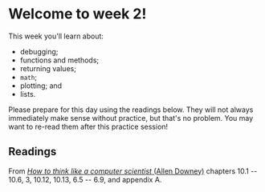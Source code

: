 # Welcome to week 2!

This week you'll learn about:

* debugging;
* functions and methods;
* returning values;
* `math`;
* plotting; and
* lists.

Please prepare for this day using the readings below. They will not always 
immediately make sense without practice, but that's no problem. You may want 
to re-read them after this practice session!

## Readings

From [*How to think like a computer scientist* (Allen Downey)](http://www.greenteapress.com/thinkpython/) chapters 10.1 -- 10.6, 3, 10.12, 10.13, 6.5 -- 6.9, and appendix A.

